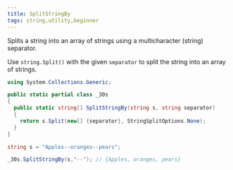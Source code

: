 ```yaml
---
title: SplitStringBy
tags: string,utility,beginner
---
```


Splits a string into an array of strings using a multicharacter (string) separator.

Use `string.Split()` with the given `separator` to split the string into an array of strings.

```csharp
using System.Collections.Generic;

public static partial class _30s 
{
  public static string[] SplitStringBy(string s, string separator) 
  {
    return s.Split(new[] {separator}, StringSplitOptions.None);
  }
}
```

```csharp
string s = "Apples--oranges--pears";

_30s.SplitStringBy(s,"--"); // {Apples, oranges, pears}
```

